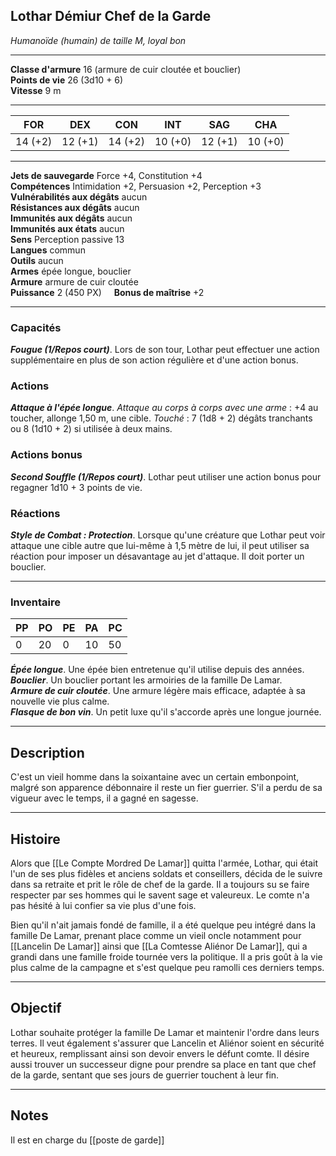 ## Lothar Démiur Chef de la Garde

_Humanoïde (humain) de taille M, loyal bon_

---

**Classe d'armure** 16 (armure de cuir cloutée et bouclier)  
**Points de vie** 26 (3d10 + 6)  
**Vitesse** 9 m

---

|FOR|DEX|CON|INT|SAG|CHA|
|---|---|---|---|---|---|
|14 (+2)|12 (+1)|14 (+2)|10 (+0)|12 (+1)|10 (+0)|

---

**Jets de sauvegarde** Force +4, Constitution +4  
**Compétences** Intimidation +2, Persuasion +2, Perception +3  
**Vulnérabilités aux dégâts** aucun  
**Résistances aux dégâts** aucun  
**Immunités aux dégâts** aucun  
**Immunités aux états** aucun  
**Sens** Perception passive 13  
**Langues** commun  
**Outils** aucun  
**Armes** épée longue, bouclier  
**Armure** armure de cuir cloutée  
**Puissance** 2 (450 PX)     **Bonus de maîtrise** +2

---

### Capacités
_**Fougue (1/Repos court)**_. Lors de son tour, Lothar peut effectuer une action supplémentaire en plus de son action régulière et d'une action bonus.

### Actions
_**Attaque à l'épée longue**_. _Attaque au corps à corps avec une arme_ : +4 au toucher, allonge 1,50 m, une cible. _Touché_ : 7 (1d8 + 2) dégâts tranchants ou 8 (1d10 + 2) si utilisée à deux mains.  

### Actions bonus
_**Second Souffle (1/Repos court)**_. Lothar peut utiliser une action bonus pour regagner 1d10 + 3 points de vie.  

### Réactions
_**Style de Combat : Protection**_. Lorsque qu'une créature que Lothar peut voir attaque une cible autre que lui-même à 1,5 mètre de lui, il peut utiliser sa réaction pour imposer un désavantage au jet d'attaque. Il doit porter un bouclier.  

---
### Inventaire

|PP|PO|PE|PA|PC|
|---|---|---|---|---|
|0|20|0|10|50|

_**Épée longue**_. Une épée bien entretenue qu'il utilise depuis des années.  
_**Bouclier**_. Un bouclier portant les armoiries de la famille De Lamar.  
_**Armure de cuir cloutée**_. Une armure légère mais efficace, adaptée à sa nouvelle vie plus calme.  
_**Flasque de bon vin**_. Un petit luxe qu'il s'accorde après une longue journée.

---
## Description
C'est un vieil homme dans la soixantaine avec un certain embonpoint, malgré son apparence débonnaire il reste un fier guerrier. S'il a perdu de sa vigueur avec le temps, il a gagné en sagesse.

___
## Histoire
Alors que [[Le Compte Mordred De Lamar]] quitta l'armée, Lothar, qui était l'un de ses plus fidèles et anciens soldats et conseillers, décida de le suivre dans sa retraite et prit le rôle de chef de la garde. Il a toujours su se faire respecter par ses hommes qui le savent sage et valeureux. Le comte n'a pas hésité à lui confier sa vie plus d'une fois.

Bien qu'il n'ait jamais fondé de famille, il a été quelque peu intégré dans la famille De Lamar, prenant place comme un vieil oncle notamment pour [[Lancelin De Lamar]] ainsi que [[La Comtesse Aliénor De Lamar]], qui a grandi dans une famille froide tournée vers la politique. Il a pris goût à la vie plus calme de la campagne et s'est quelque peu ramolli ces derniers temps.

___
## Objectif
Lothar souhaite protéger la famille De Lamar et maintenir l'ordre dans leurs terres. Il veut également s'assurer que Lancelin et Aliénor soient en sécurité et heureux, remplissant ainsi son devoir envers le défunt comte. Il désire aussi trouver un successeur digne pour prendre sa place en tant que chef de la garde, sentant que ses jours de guerrier touchent à leur fin.

___
## Notes
Il est en charge du [[poste de garde]]